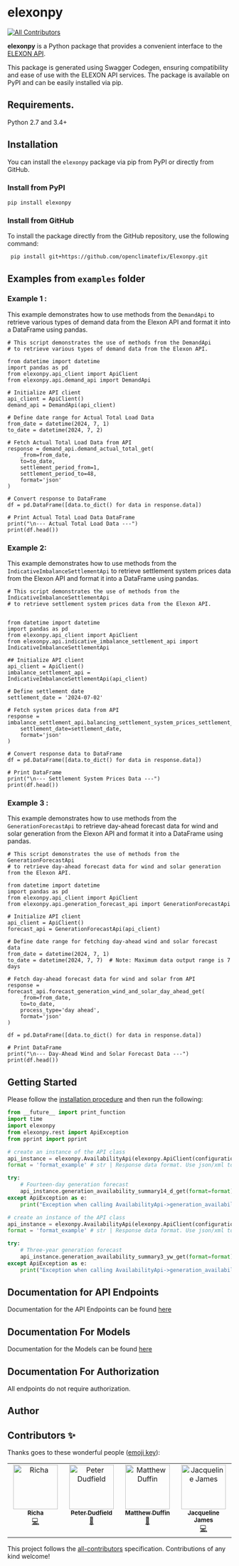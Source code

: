 # elexonpy
<!-- ALL-CONTRIBUTORS-BADGE:START - Do not remove or modify this section -->
[![All Contributors](https://img.shields.io/badge/all_contributors-4-orange.svg?style=flat-square)](#contributors-)
<!-- ALL-CONTRIBUTORS-BADGE:END -->

**elexonpy** is a Python package that provides a convenient interface to the [ELEXON API](https://developer.data.elexon.co.uk/).


This package is generated using Swagger Codegen, ensuring compatibility and ease of use with the ELEXON API services.
The package is available on PyPI and can be easily installed via pip.

## Requirements.

Python 2.7 and 3.4+

## Installation

You can install the `elexonpy` package via pip from PyPI or directly from GitHub.

### Install from PyPI

```shell
pip install elexonpy
```

### Install from GitHub

To install the package directly from the GitHub repository, use the following command:

```shell
 pip install git+https://github.com/openclimatefix/Elexonpy.git
```

## Examples from `examples` folder

### Example 1 :

This example demonstrates how to use methods from the `DemandApi` to retrieve various types of demand data from the Elexon API and format it into a DataFrame using pandas.


```
# This script demonstrates the use of methods from the DemandApi
# to retrieve various types of demand data from the Elexon API.

from datetime import datetime
import pandas as pd
from elexonpy.api_client import ApiClient
from elexonpy.api.demand_api import DemandApi

# Initialize API client
api_client = ApiClient()
demand_api = DemandApi(api_client)

# Define date range for Actual Total Load Data
from_date = datetime(2024, 7, 1)
to_date = datetime(2024, 7, 2)

# Fetch Actual Total Load Data from API
response = demand_api.demand_actual_total_get(
    _from=from_date,
    to=to_date,
    settlement_period_from=1,
    settlement_period_to=48,
    format='json'
)

# Convert response to DataFrame
df = pd.DataFrame([data.to_dict() for data in response.data])

# Print Actual Total Load Data DataFrame
print("\n--- Actual Total Load Data ---")
print(df.head())
```

### Example 2:

This example demonstrates how to use methods from the `IndicativeImbalanceSettlementApi` to retrieve settlement system prices data from the Elexon API and format it into a DataFrame using pandas.

```
# This script demonstrates the use of methods from the IndicativeImbalanceSettlementApi
# to retrieve settlement system prices data from the Elexon API.


from datetime import datetime
import pandas as pd
from elexonpy.api_client import ApiClient
from elexonpy.api.indicative_imbalance_settlement_api import IndicativeImbalanceSettlementApi

## Initialize API client
api_client = ApiClient()
imbalance_settlement_api = IndicativeImbalanceSettlementApi(api_client)

# Define settlement date
settlement_date = '2024-07-02'

# Fetch system prices data from API
response = imbalance_settlement_api.balancing_settlement_system_prices_settlement_date_get(
    settlement_date=settlement_date,
    format='json'
)

# Convert response data to DataFrame
df = pd.DataFrame([data.to_dict() for data in response.data])

# Print DataFrame
print("\n--- Settlement System Prices Data ---")
print(df.head())
```

### Example 3 :

This example demonstrates how to use methods from the `GenerationForecastApi` to retrieve day-ahead forecast data for wind and solar generation from the Elexon API and format it into a DataFrame using pandas.

```
# This script demonstrates the use of methods from the GenerationForecastApi
# to retrieve day-ahead forecast data for wind and solar generation from the Elexon API.

from datetime import datetime
import pandas as pd
from elexonpy.api_client import ApiClient
from elexonpy.api.generation_forecast_api import GenerationForecastApi

# Initialize API client
api_client = ApiClient()
forecast_api = GenerationForecastApi(api_client)

# Define date range for fetching day-ahead wind and solar forecast data
from_date = datetime(2024, 7, 1)
to_date = datetime(2024, 7, 7)  # Note: Maximum data output range is 7 days

# Fetch day-ahead forecast data for wind and solar from API
response = forecast_api.forecast_generation_wind_and_solar_day_ahead_get(
    _from=from_date,
    to=to_date,
    process_type='day ahead',
    format='json'
)

df = pd.DataFrame([data.to_dict() for data in response.data])

# Print DataFrame
print("\n--- Day-Ahead Wind and Solar Forecast Data ---")
print(df.head())
```


## Getting Started

Please follow the [installation procedure](#installation--usage) and then run the following:

```python
from __future__ import print_function
import time
import elexonpy
from elexonpy.rest import ApiException
from pprint import pprint

# create an instance of the API class
api_instance = elexonpy.AvailabilityApi(elexonpy.ApiClient(configuration))
format = 'format_example' # str | Response data format. Use json/xml to include metadata. (optional)

try:
    # Fourteen-day generation forecast
    api_instance.generation_availability_summary14_d_get(format=format)
except ApiException as e:
    print("Exception when calling AvailabilityApi->generation_availability_summary14_d_get: %s\n" % e)

# create an instance of the API class
api_instance = elexonpy.AvailabilityApi(elexonpy.ApiClient(configuration))
format = 'format_example' # str | Response data format. Use json/xml to include metadata. (optional)

try:
    # Three-year generation forecast
    api_instance.generation_availability_summary3_yw_get(format=format)
except ApiException as e:
    print("Exception when calling AvailabilityApi->generation_availability_summary3_yw_get: %s\n" % e)
```

## Documentation for API Endpoints

Documentation for the API Endpoints can be found [here](./docs/DocApiEndpointsList.md)

## Documentation For Models
Documentation for the Models can be found [here](./docs/DocModelsList.md)

## Documentation For Authorization

 All endpoints do not require authorization.


## Author



## Contributors ✨

Thanks goes to these wonderful people ([emoji key](https://allcontributors.org/docs/en/emoji-key)):

<!-- ALL-CONTRIBUTORS-LIST:START - Do not remove or modify this section -->
<!-- prettier-ignore-start -->
<!-- markdownlint-disable -->
<table>
  <tbody>
    <tr>
      <td align="center" valign="top" width="14.28%"><a href="https://richasharma.co.in/"><img src="https://avatars.githubusercontent.com/u/41283476?v=4?s=100" width="100px;" alt="Richa"/><br /><sub><b>Richa</b></sub></a><br /><a href="https://github.com/openclimatefix/Elexonpy/commits?author=14Richa" title="Code">💻</a></td>
      <td align="center" valign="top" width="14.28%"><a href="https://github.com/peterdudfield"><img src="https://avatars.githubusercontent.com/u/34686298?v=4?s=100" width="100px;" alt="Peter Dudfield"/><br /><sub><b>Peter Dudfield</b></sub></a><br /><a href="https://github.com/openclimatefix/Elexonpy/pulls?q=is%3Apr+reviewed-by%3Apeterdudfield" title="Reviewed Pull Requests">👀</a></td>
      <td align="center" valign="top" width="14.28%"><a href="https://github.com/mduffin95"><img src="https://avatars.githubusercontent.com/u/6598483?v=4?s=100" width="100px;" alt="Matthew Duffin"/><br /><sub><b>Matthew Duffin</b></sub></a><br /><a href="#ideas-mduffin95" title="Ideas, Planning, & Feedback">🤔</a></td>
      <td align="center" valign="top" width="14.28%"><a href="https://github.com/Jacqueline-J"><img src="https://avatars.githubusercontent.com/u/108654780?v=4?s=100" width="100px;" alt="Jacqueline James"/><br /><sub><b>Jacqueline James</b></sub></a><br /><a href="https://github.com/openclimatefix/Elexonpy/commits?author=Jacqueline-J" title="Code">💻</a></td>
    </tr>
  </tbody>
</table>

<!-- markdownlint-restore -->
<!-- prettier-ignore-end -->

<!-- ALL-CONTRIBUTORS-LIST:END -->

This project follows the [all-contributors](https://github.com/all-contributors/all-contributors) specification. Contributions of any kind welcome!